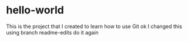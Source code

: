 # hello-world
This is the project that I created to learn how to use Git
ok I changed this using branch readme-edits
do it again
